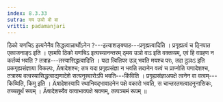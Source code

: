 ```yaml
---
index: 8.3.33
sutra: मय उञो वो वा
vritti: padamanjari
---
```


 ठिको यणचिऽ इत्यनेनैव सिद्धत्वान्नार्थोऽनेन ?---इत्याशङ्क्याह---प्रगृह्यत्वादिति । प्रगृह्यत्वं च ठ्निपात एकाजनाङ्ऽ इति । एवमपि ठिको यणचिऽ इत्यस्यानन्तरम् ठ्मय उञो वाऽ इति वक्तव्यम्, एवं हि वग्रहण न कर्तव्यं भवति ? तत्राह---तस्यासिद्धत्वादिति । यदा त्वितिपर उञ् भवति मयश्च परः, तदा ठुञःऽ इति प्रकगृह्यसंज्ञाया विकल्पः, Äषादेशश्च; तत्र यदा प्रगृह्यसंज्ञा न भवति तदानेन वत्वं च प्राप्नोति यणादेशश्च, तत्रास्य वत्वस्यासिद्धत्वाद्यणादेशे सत्यनुस्वारोऽपि भवति---किंविति । प्रगृह्यसंज्ञाअपक्षे त्वनेन वा वत्वम्---किव्विति, किमु इति । Äषादेशस्यापि स्थानिवद्भावादनेन पक्षे वकारो भवति, स चान्तरतमत्वादनुनासिकः, तच्चतुर्थं रूपम् । Äषादेशस्यैव वत्वाभावपक्षे श्रवणम्, तत्पञ्चमं रूपम् ॥